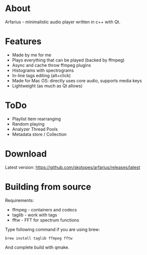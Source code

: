# About

Arfarius - minimalistic audio player written in c++ with Qt.

# Features

- Made by me for me
- Plays everything that can be played (backed by ffmpeg)
- Async and cache throw ffmpeg plugins
- Histograms with spectrograms
- In-line tags editing (alt+click)
- Made for Mac OS: directly uses core audio, supports media keys
- Lightweight (as much as Qt allows)

# ToDo

- Playlist item rearranging
- Random playing
- Analyzer Thread Pools
- Metadata store / Collection


# Download

Latest version: https://github.com/skotopes/arfarius/releases/latest

# Building from source

Requirements:

- ffmpeg - containers and codecs
- taglib - work with tags
- fftw - FFT for spectrum functions

Type following command if you are using brew:

```
brew install taglib ffmpeg fftw
```

And complete build with qmake.
